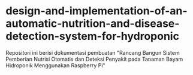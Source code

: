 # design-and-implementation-of-an-automatic-nutrition-and-disease-detection-system-for-hydroponic
Repositori ini berisi dokumentasi pembuatan "Rancang Bangun Sistem Pemberian Nutrisi Otomatis dan Deteksi Penyakit pada Tanaman Bayam Hidroponik Menggunakan Raspberry Pi"
